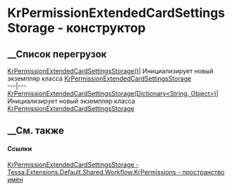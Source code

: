 # KrPermissionExtendedCardSettingsStorage - конструктор
##  __Список перегрузок
[KrPermissionExtendedCardSettingsStorage()](M_Tessa_Extensions_Default_Shared_Workflow_KrPermissions_KrPermissionExtendedCardSettingsStorage__ctor.htm)|
Инициализирует новый экземпляр класса
[KrPermissionExtendedCardSettingsStorage](T_Tessa_Extensions_Default_Shared_Workflow_KrPermissions_KrPermissionExtendedCardSettingsStorage.htm)  
---|---  
[KrPermissionExtendedCardSettingsStorage(Dictionary<String,
Object>)](M_Tessa_Extensions_Default_Shared_Workflow_KrPermissions_KrPermissionExtendedCardSettingsStorage__ctor_1.htm)|
Инициализирует новый экземпляр класса
[KrPermissionExtendedCardSettingsStorage](T_Tessa_Extensions_Default_Shared_Workflow_KrPermissions_KrPermissionExtendedCardSettingsStorage.htm)  
##  __См. также
#### Ссылки
[KrPermissionExtendedCardSettingsStorage -
](T_Tessa_Extensions_Default_Shared_Workflow_KrPermissions_KrPermissionExtendedCardSettingsStorage.htm)
[Tessa.Extensions.Default.Shared.Workflow.KrPermissions - пространство
имён](N_Tessa_Extensions_Default_Shared_Workflow_KrPermissions.htm)

